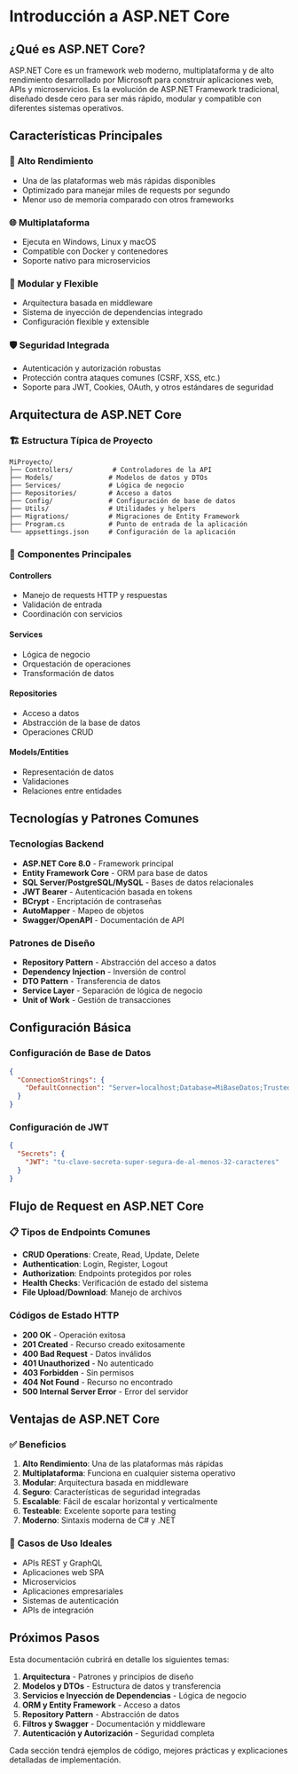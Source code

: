 # Introducción a ASP.NET Core

## ¿Qué es ASP.NET Core?

ASP.NET Core es un framework web moderno, multiplataforma y de alto rendimiento desarrollado por Microsoft para construir aplicaciones web, APIs y microservicios. Es la evolución de ASP.NET Framework tradicional, diseñado desde cero para ser más rápido, modular y compatible con diferentes sistemas operativos.

## Características Principales

### 🚀 **Alto Rendimiento**

- Una de las plataformas web más rápidas disponibles
- Optimizado para manejar miles de requests por segundo
- Menor uso de memoria comparado con otros frameworks

### 🌐 **Multiplataforma**

- Ejecuta en Windows, Linux y macOS
- Compatible con Docker y contenedores
- Soporte nativo para microservicios

### 🔧 **Modular y Flexible**

- Arquitectura basada en middleware
- Sistema de inyección de dependencias integrado
- Configuración flexible y extensible

### 🛡️ **Seguridad Integrada**

- Autenticación y autorización robustas
- Protección contra ataques comunes (CSRF, XSS, etc.)
- Soporte para JWT, Cookies, OAuth, y otros estándares de seguridad

## Arquitectura de ASP.NET Core

### 🏗️ **Estructura Típica de Proyecto**

```
MiProyecto/
├── Controllers/          # Controladores de la API
├── Models/              # Modelos de datos y DTOs
├── Services/            # Lógica de negocio
├── Repositories/        # Acceso a datos
├── Config/              # Configuración de base de datos
├── Utils/               # Utilidades y helpers
├── Migrations/          # Migraciones de Entity Framework
├── Program.cs           # Punto de entrada de la aplicación
└── appsettings.json     # Configuración de la aplicación
```

### 🎯 **Componentes Principales**

#### **Controllers**

- Manejo de requests HTTP y respuestas
- Validación de entrada
- Coordinación con servicios

#### **Services**

- Lógica de negocio
- Orquestación de operaciones
- Transformación de datos

#### **Repositories**

- Acceso a datos
- Abstracción de la base de datos
- Operaciones CRUD

#### **Models/Entities**

- Representación de datos
- Validaciones
- Relaciones entre entidades

## Tecnologías y Patrones Comunes

### **Tecnologías Backend**

- **ASP.NET Core 8.0** - Framework principal
- **Entity Framework Core** - ORM para base de datos
- **SQL Server/PostgreSQL/MySQL** - Bases de datos relacionales
- **JWT Bearer** - Autenticación basada en tokens
- **BCrypt** - Encriptación de contraseñas
- **AutoMapper** - Mapeo de objetos
- **Swagger/OpenAPI** - Documentación de API

### **Patrones de Diseño**

- **Repository Pattern** - Abstracción del acceso a datos
- **Dependency Injection** - Inversión de control
- **DTO Pattern** - Transferencia de datos
- **Service Layer** - Separación de lógica de negocio
- **Unit of Work** - Gestión de transacciones

## Configuración Básica

### **Configuración de Base de Datos**

```json
{
  "ConnectionStrings": {
    "DefaultConnection": "Server=localhost;Database=MiBaseDatos;Trusted_Connection=true;TrustServerCertificate=true;"
  }
}
```

### **Configuración de JWT**

```json
{
  "Secrets": {
    "JWT": "tu-clave-secreta-super-segura-de-al-menos-32-caracteres"
  }
}
```

## Flujo de Request en ASP.NET Core

### 📋 **Tipos de Endpoints Comunes**

- **CRUD Operations**: Create, Read, Update, Delete
- **Authentication**: Login, Register, Logout
- **Authorization**: Endpoints protegidos por roles
- **Health Checks**: Verificación de estado del sistema
- **File Upload/Download**: Manejo de archivos

### **Códigos de Estado HTTP**

- **200 OK** - Operación exitosa
- **201 Created** - Recurso creado exitosamente
- **400 Bad Request** - Datos inválidos
- **401 Unauthorized** - No autenticado
- **403 Forbidden** - Sin permisos
- **404 Not Found** - Recurso no encontrado
- **500 Internal Server Error** - Error del servidor

## Ventajas de ASP.NET Core

### ✅ **Beneficios**

1. **Alto Rendimiento**: Una de las plataformas más rápidas
2. **Multiplataforma**: Funciona en cualquier sistema operativo
3. **Modular**: Arquitectura basada en middleware
4. **Seguro**: Características de seguridad integradas
5. **Escalable**: Fácil de escalar horizontal y verticalmente
6. **Testeable**: Excelente soporte para testing
7. **Moderno**: Sintaxis moderna de C# y .NET

### 🎯 **Casos de Uso Ideales**

- APIs REST y GraphQL
- Aplicaciones web SPA
- Microservicios
- Aplicaciones empresariales
- Sistemas de autenticación
- APIs de integración

## Próximos Pasos

Esta documentación cubrirá en detalle los siguientes temas:

1. **Arquitectura** - Patrones y principios de diseño
2. **Modelos y DTOs** - Estructura de datos y transferencia
3. **Servicios e Inyección de Dependencias** - Lógica de negocio
4. **ORM y Entity Framework** - Acceso a datos
5. **Repository Pattern** - Abstracción de datos
6. **Filtros y Swagger** - Documentación y middleware
7. **Autenticación y Autorización** - Seguridad completa

Cada sección tendrá ejemplos de código, mejores prácticas y explicaciones detalladas de implementación.

